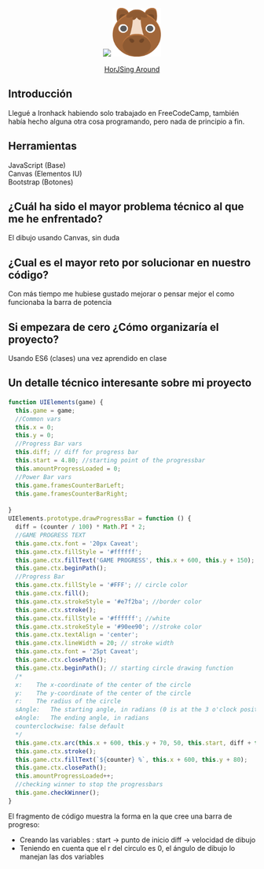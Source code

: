 <p align="center">
  <img src="https://i.imgur.com/1QgrNNw.png">
  <img src="https://github.com/chrislopez24/HorJSing-Around/blob/master/img/horse.png" height="99" width="99">
</p>    
<p align="center">  
<span><a href="https://chrislopez24.github.io/HorJSing-Around">HorJSing Around</a></span>
</p>  

## Introducción  
Llegué a Ironhack habiendo solo trabajado en FreeCodeCamp, también había hecho alguna otra cosa programando, pero nada de principio a fin.

## Herramientas
JavaScript (Base)  
Canvas (Elementos IU)  
Bootstrap (Botones)  

## ¿Cuál ha sido el mayor problema técnico al que me he enfrentado?  
El dibujo usando Canvas, sin duda

## ¿Cual es el mayor reto por solucionar en nuestro código?
Con más tiempo me hubiese gustado mejorar o pensar mejor el como funcionaba la barra de potencia

## Si empezara de cero ¿Cómo organizaría el proyecto?
Usando ES6 (clases) una vez aprendido en clase

## Un detalle técnico interesante sobre mi proyecto
``` js
function UIElements(game) {
  this.game = game;
  //Common vars
  this.x = 0;
  this.y = 0;
  //Progress Bar vars
  this.diff; // diff for progress bar
  this.start = 4.80; //starting point of the progressbar
  this.amountProgressLoaded = 0;
  //Power Bar vars
  this.game.framesCounterBarLeft;
  this.game.framesCounterBarRight;

}
UIElements.prototype.drawProgressBar = function () {
  diff = (counter / 100) * Math.PI * 2;
  //GAME PROGRESS TEXT
  this.game.ctx.font = '20px Caveat';
  this.game.ctx.fillStyle = '#ffffff';
  this.game.ctx.fillText('GAME PROGRESS', this.x + 600, this.y + 150);
  this.game.ctx.beginPath();
  //Progress Bar
  this.game.ctx.fillStyle = '#FFF'; // circle color
  this.game.ctx.fill(); 
  this.game.ctx.strokeStyle = '#e7f2ba'; //border color
  this.game.ctx.stroke();
  this.game.ctx.fillStyle = '#ffffff'; //white
  this.game.ctx.strokeStyle = '#90ee90'; //stroke color
  this.game.ctx.textAlign = 'center'; 
  this.game.ctx.lineWidth = 20; // stroke width
  this.game.ctx.font = '25pt Caveat'; 
  this.game.ctx.closePath();
  this.game.ctx.beginPath(); // starting circle drawing function
  /* 
  x:	The x-coordinate of the center of the circle	
  y:	The y-coordinate of the center of the circle	
  r:	The radius of the circle	
  sAngle:	The starting angle, in radians (0 is at the 3 o'clock position of the arc's circle)	
  eAngle:	The ending angle, in radians	
  counterclockwise: false default
  */
  this.game.ctx.arc(this.x + 600, this.y + 70, 50, this.start, diff + this.start, false);
  this.game.ctx.stroke();
  this.game.ctx.fillText(`${counter} %`, this.x + 600, this.y + 80);
  this.game.ctx.closePath();
  this.amountProgressLoaded++;
  //checking winner to stop the progressbars
  this.game.checkWinner();
} 

```
El fragmento de código muestra la forma en la que cree una barra de progreso:
- Creando las variables : start -> punto de inicio
                         diff -> velocidad de dibujo 
- Teniendo en cuenta que el r del circulo es 0, el ángulo de dibujo lo manejan las dos variables
